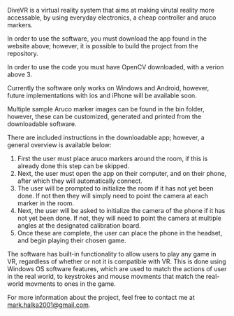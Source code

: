 DiveVR is a virtual reality system that aims at making virutal reality more accessable, by using everyday electronics, a cheap controller and aruco markers.

In order to use the software, you must download the app found in the website above; however, it is possible to build the project from the repository. 

In order to use the code you must have OpenCV downloaded, with a verion above 3.

Currently the software only works on Windows and Android, however, future implementations with ios and iPhone will be available soon.

Multiple sample Aruco marker images can be found in the bin folder, however, these can be customized, generated and printed from the downloadable software. 

There are included instructions in the downloadable app; however, a general overview is available below:
1. First the user must place aruco markers around the room, if this is already done this step can be skipped.
2. Next, the user must open the app on their computer, and on their phone, after which they will automatically connect.
3. The user will be prompted to initialize the room if it has not yet been done. If not then they will simply need to point the camera at each marker in the room.
4. Next, the user will be asked to initialize the camera of the phone if it has not yet been done. If not, they will need to point the camera at multiple angles at the designated calibration board.
5. Once these are complete, the user can place the phone in the headset, and begin playing their chosen game.

The software has built-in functionality to allow users to play any game in VR, regardless of whether or not it is compatible with VR. This is done using Windows OS software features, which are used to match the actions of user in the real world, to keystrokes and mouse movments that match the real-world movments to ones in the game.

For more information about the project, feel free to contact me at mark.halka2001@gmail.com. 
